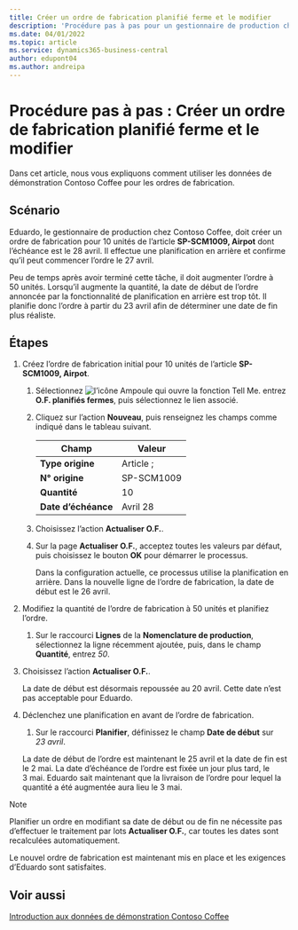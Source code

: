 ```yaml
---
title: Créer un ordre de fabrication planifié ferme et le modifier
description: 'Procédure pas à pas pour un gestionnaire de production chez Contoso Coffee qui souhaite créer un ordre de fabrication planifié ferme, puis le modifier.'
ms.date: 04/01/2022
ms.topic: article
ms.service: dynamics365-business-central
author: edupont04
ms.author: andreipa
---
```


# Procédure pas à pas : Créer un ordre de fabrication planifié ferme et le modifier

Dans cet article, nous vous expliquons comment utiliser les données de démonstration Contoso Coffee pour les ordres de fabrication.  

## Scénario

Eduardo, le gestionnaire de production chez Contoso Coffee, doit créer un ordre de fabrication pour 10 unités de l’article **SP-SCM1009, Airpot** dont l’échéance est le 28 avril. Il effectue une planification en arrière et confirme qu’il peut commencer l’ordre le 27 avril.  

Peu de temps après avoir terminé cette tâche, il doit augmenter l’ordre à 50 unités. Lorsqu’il augmente la quantité, la date de début de l’ordre annoncée par la fonctionnalité de planification en arrière est trop tôt. Il planifie donc l’ordre à partir du 23 avril afin de déterminer une date de fin plus réaliste.  

## Étapes

1. Créez l’ordre de fabrication initial pour 10 unités de l’article **SP-SCM1009, Airpot**.

    1. Sélectionnez ![l’icône Ampoule qui ouvre la fonction Tell Me.](../media/ui-search/search_small.png "Dites-moi ce que vous voulez faire") entrez **O.F. planifiés fermes**, puis sélectionnez le lien associé.  

    2. Cliquez sur l’action **Nouveau**, puis renseignez les champs comme indiqué dans le tableau suivant.  

        |Champ  |Valeur  |
        |---------|---------|
        |**Type origine** |Article ;|
        |**N° origine** |SP-SCM1009|
        |**Quantité** |10|
        |**Date d’échéance**|Avril 28  |

    3. Choisissez l’action **Actualiser O.F.**.  

    4. Sur la page **Actualiser O.F.**, acceptez toutes les valeurs par défaut, puis choisissez le bouton **OK** pour démarrer le processus.  

        Dans la configuration actuelle, ce processus utilise la planification en arrière. Dans la nouvelle ligne de l’ordre de fabrication, la date de début est le 26 avril.  

2. Modifiez la quantité de l’ordre de fabrication à 50 unités et planifiez l’ordre.  

    1. Sur le raccourci **Lignes** de la **Nomenclature de production**, sélectionnez la ligne récemment ajoutée, puis, dans le champ **Quantité**, entrez *50*.  

3. Choisissez l’action **Actualiser O.F.**.  

    La date de début est désormais repoussée au 20 avril. Cette date n’est pas acceptable pour Eduardo.

4. Déclenchez une planification en avant de l’ordre de fabrication.

    1. Sur le raccourci **Planifier**, définissez le champ **Date de début** sur *23 avril*.

    La date de début de l’ordre est maintenant le 25 avril et la date de fin est le 2 mai. La date d’échéance de l’ordre est fixée un jour plus tard, le 3 mai. Eduardo sait maintenant que la livraison de l’ordre pour lequel la quantité a été augmentée aura lieu le 3 mai.

> [!NOTE]
> Planifier un ordre en modifiant sa date de début ou de fin ne nécessite pas d’effectuer le traitement par lots **Actualiser O.F.**, car toutes les dates sont recalculées automatiquement.

Le nouvel ordre de fabrication est maintenant mis en place et les exigences d’Eduardo sont satisfaites.  

## Voir aussi

[Introduction aux données de démonstration Contoso Coffee](contoso-coffee-intro.md)  
